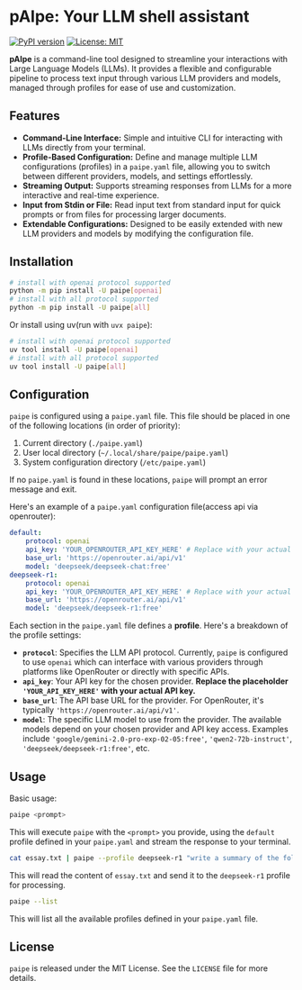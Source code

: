 # pAIpe: Your LLM shell assistant 

[![PyPI version](https://badge.fury.io/py/paipe.svg)](https://pypi.org/project/paipe/)
[![License: MIT](https://img.shields.io/badge/License-MIT-yellow.svg)](https://opensource.org/licenses/MIT)

**pAIpe** is a command-line tool designed to streamline your interactions with Large Language Models (LLMs). It provides a flexible and configurable pipeline to process text input through various LLM providers and models, managed through profiles for ease of use and customization.

## Features

- **Command-Line Interface:**  Simple and intuitive CLI for interacting with LLMs directly from your terminal.
- **Profile-Based Configuration:**  Define and manage multiple LLM configurations (profiles) in a `paipe.yaml` file, allowing you to switch between different providers, models, and settings effortlessly.
- **Streaming Output:** Supports streaming responses from LLMs for a more interactive and real-time experience.
- **Input from Stdin or File:** Read input text from standard input for quick prompts or from files for processing larger documents.
- **Extendable Configurations:** Designed to be easily extended with new LLM providers and models by modifying the configuration file.

## Installation

```bash
# install with openai protocol supported
python -m pip install -U paipe[openai]
# install with all protocol supported
python -m pip install -U paipe[all]
```
Or install using uv(run with `uvx paipe`):

```bash
# install with openai protocol supported
uv tool install -U paipe[openai]
# install with all protocol supported
uv tool install -U paipe[all]
```

## Configuration

`paipe` is configured using a `paipe.yaml` file. This file should be placed in one of the following locations (in order of priority):

1.  Current directory (`./paipe.yaml`)
2.  User local directory (`~/.local/share/paipe/paipe.yaml`)
3.  System configuration directory (`/etc/paipe.yaml`)

If no `paipe.yaml` is found in these locations, `paipe` will prompt an error message and exit.

Here's an example of a `paipe.yaml` configuration file(access api via openrouter):

```yaml
default:
    protocol: openai
    api_key: 'YOUR_OPENROUTER_API_KEY_HERE' # Replace with your actual API key
    base_url: 'https://openrouter.ai/api/v1'
    model: 'deepseek/deepseek-chat:free'
deepseek-r1:
    protocol: openai
    api_key: 'YOUR_OPENROUTER_API_KEY_HERE' # Replace with your actual API key
    base_url: 'https://openrouter.ai/api/v1'
    model: 'deepseek/deepseek-r1:free'
```

Each section in the `paipe.yaml` file defines a **profile**.  Here's a breakdown of the profile settings:

- **`protocol`**: Specifies the LLM API protocol. Currently, `paipe` is configured to use `openai` which can interface with various providers through platforms like OpenRouter or directly with specific APIs.
- **`api_key`**: Your API key for the chosen provider.  **Replace the placeholder `'YOUR_API_KEY_HERE'` with your actual API key.**
- **`base_url`**: The API base URL for the provider. For OpenRouter, it's typically `'https://openrouter.ai/api/v1'`.
- **`model`**: The specific LLM model to use from the provider.  The available models depend on your chosen provider and API key access. Examples include `'google/gemini-2.0-pro-exp-02-05:free'`, `'qwen2-72b-instruct'`, `'deepseek/deepseek-r1:free'`, etc.

## Usage

Basic usage:

```bash
paipe <prompt>
```

This will execute `paipe` with the `<prompt>` you provide, using the `default` profile defined in your `paipe.yaml` and stream the response to your terminal.


```bash
cat essay.txt | paipe --profile deepseek-r1 "write a summary of the following text:"
```

This will read the content of `essay.txt` and send it to the `deepseek-r1` profile for processing.


```bash
paipe --list
```

This will list all the available profiles defined in your `paipe.yaml` file.

## License

`paipe` is released under the MIT License. See the `LICENSE` file for more details.
